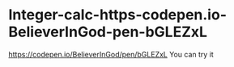 # Integer-calc-https-codepen.io-BelieverInGod-pen-bGLEZxL
https://codepen.io/BelieverInGod/pen/bGLEZxL
You can try it
